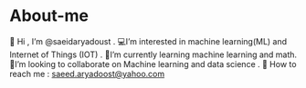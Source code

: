 # About-me
👋 Hi , I’m @saeidaryadoust .
💻I’m interested in machine learning(ML) and Internet of Things (IOT) .
🔅I’m currently learning machine learning and math.
🍅I’m looking to collaborate on Machine learning and data science .
📑 How to reach me : saeed.aryadoost@yahoo.com

